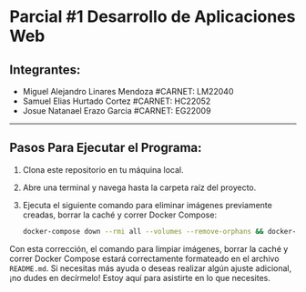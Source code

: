 # Parcial #1 Desarrollo de Aplicaciones Web

## Integrantes:

- Miguel Alejandro Linares Mendoza #CARNET: LM22040
- Samuel Elias Hurtado Cortez #CARNET: HC22052
- Josue Natanael Erazo Garcia #CARNET: EG22009

---

## Pasos Para Ejecutar el Programa:

1. Clona este repositorio en tu máquina local.

2. Abre una terminal y navega hasta la carpeta raíz del proyecto.

3. Ejecuta el siguiente comando para eliminar imágenes previamente creadas, borrar la caché y correr Docker Compose:

   ```bash
   docker-compose down --rmi all --volumes --remove-orphans && docker-compose up --build

Con esta corrección, el comando para limpiar imágenes, borrar la caché y correr Docker Compose estará correctamente formateado en el archivo `README.md`. Si necesitas más ayuda o deseas realizar algún ajuste adicional, ¡no dudes en decírmelo! Estoy aquí para asistirte en lo que necesites.